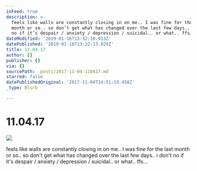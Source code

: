 ```yaml
---
inFeed: true
description: >-
  feels like walls are constantly closing in on me.. I was fine for the last
  month or so.. so don’t get what has changed over the last few days.. i don’t
  no if it’s despair / anxiety / depression / suicidal.. or what.. ffs…
dateModified: '2019-01-16T13:32:10.913Z'
datePublished: '2019-01-16T13:32:13.029Z'
title: 11.04.17
author: []
publisher: {}
via: {}
sourcePath: _posts/2017-11-04-110417.md
starred: false
datePublishedOriginal: '2017-11-04T14:51:19.458Z'
_type: Blurb

---
```

# 11.04.17
![](https://the-grid-user-content.s3-us-west-2.amazonaws.com/2c4c36c3-03ad-41e6-9064-50a3af418317.jpg)

feels like walls are constantly closing in on me.. I was fine for the last month or so.. so don't get what has changed over the last few days.. i don't no if it's despair / anxiety / depression / suicidal.. or what.. ffs...